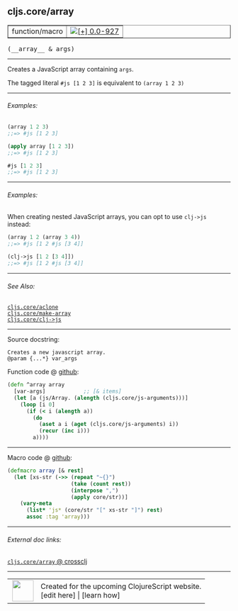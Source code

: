 ## cljs.core/array



 <table border="1">
<tr>
<td>function/macro</td>
<td><a href="https://github.com/cljsinfo/cljs-api-docs/tree/0.0-927"><img valign="middle" alt="[+] 0.0-927" title="Added in 0.0-927" src="https://img.shields.io/badge/+-0.0--927-lightgrey.svg"></a> </td>
</tr>
</table>


 <samp>
(__array__ & args)<br>
</samp>

---

Creates a JavaScript array containing `args`.

The tagged literal `#js [1 2 3]` is equivalent to `(array 1 2 3)`



---

###### Examples:

```clj
(array 1 2 3)
;;=> #js [1 2 3]

(apply array [1 2 3])
;;=> #js [1 2 3]

#js [1 2 3]
;;=> #js [1 2 3]
```



---
###### Examples:

When creating nested JavaScript arrays, you can opt to use `clj->js` instead:

```clj
(array 1 2 (array 3 4))
;;=> #js [1 2 #js [3 4]]

(clj->js [1 2 [3 4]])
;;=> #js [1 2 #js [3 4]]
```



---

###### See Also:

[`cljs.core/aclone`](../cljs.core/aclone.md)<br>
[`cljs.core/make-array`](../cljs.core/make-array.md)<br>
[`cljs.core/clj->js`](../cljs.core/clj-GTjs.md)<br>

---


Source docstring:

```
Creates a new javascript array.
@param {...*} var_args
```


Function code @ [github](https://github.com/clojure/clojurescript/blob/r2723/src/cljs/cljs/core.cljs#L178-L188):

```clj
(defn ^array array
  [var-args]            ;; [& items]
  (let [a (js/Array. (alength (cljs.core/js-arguments)))]
    (loop [i 0]
      (if (< i (alength a))
        (do
          (aset a i (aget (cljs.core/js-arguments) i))
          (recur (inc i)))
        a))))
```

<!--
Repo - tag - source tree - lines:

 <pre>
clojurescript @ r2723
└── src
    └── cljs
        └── cljs
            └── <ins>[core.cljs:178-188](https://github.com/clojure/clojurescript/blob/r2723/src/cljs/cljs/core.cljs#L178-L188)</ins>
</pre>

-->

---

Macro code @ [github](https://github.com/clojure/clojurescript/blob/r2723/src/clj/cljs/core.clj#L1397-L1404):

```clj
(defmacro array [& rest]
  (let [xs-str (->> (repeat "~{}")
                    (take (count rest))
                    (interpose ",")
                    (apply core/str))]
    (vary-meta
      (list* 'js* (core/str "[" xs-str "]") rest)
      assoc :tag 'array)))
```

<!--
Repo - tag - source tree - lines:

 <pre>
clojurescript @ r2723
└── src
    └── clj
        └── cljs
            └── <ins>[core.clj:1397-1404](https://github.com/clojure/clojurescript/blob/r2723/src/clj/cljs/core.clj#L1397-L1404)</ins>
</pre>
-->

---


###### External doc links:

[`cljs.core/array` @ crossclj](http://crossclj.info/fun/cljs.core.cljs/array.html)<br>

---

 <table>
<tr><td>
<img valign="middle" align="right" width="48px" src="http://i.imgur.com/Hi20huC.png">
</td><td>
Created for the upcoming ClojureScript website.<br>
[edit here] | [learn how]
</td></tr></table>

[edit here]:https://github.com/cljsinfo/cljs-api-docs/blob/master/cljsdoc/cljs.core/array.cljsdoc
[learn how]:https://github.com/cljsinfo/cljs-api-docs/wiki/cljsdoc-files

<!--

This information was too distracting to show to readers, but I'll leave it
commented here since it is helpful to:

- pretty-print the data used to generate this document
- and show how to retrieve that data



The API data for this symbol:

```clj
{:description "Creates a JavaScript array containing `args`.\n\nThe tagged literal `#js [1 2 3]` is equivalent to `(array 1 2 3)`",
 :return-type array,
 :ns "cljs.core",
 :name "array",
 :signature ["[& args]"],
 :history [["+" "0.0-927"]],
 :type "function/macro",
 :related ["cljs.core/aclone"
           "cljs.core/make-array"
           "cljs.core/clj->js"],
 :full-name-encode "cljs.core/array",
 :source {:code "(defn ^array array\n  [var-args]            ;; [& items]\n  (let [a (js/Array. (alength (cljs.core/js-arguments)))]\n    (loop [i 0]\n      (if (< i (alength a))\n        (do\n          (aset a i (aget (cljs.core/js-arguments) i))\n          (recur (inc i)))\n        a))))",
          :title "Function code",
          :repo "clojurescript",
          :tag "r2723",
          :filename "src/cljs/cljs/core.cljs",
          :lines [178 188]},
 :extra-sources [{:code "(defmacro array [& rest]\n  (let [xs-str (->> (repeat \"~{}\")\n                    (take (count rest))\n                    (interpose \",\")\n                    (apply core/str))]\n    (vary-meta\n      (list* 'js* (core/str \"[\" xs-str \"]\") rest)\n      assoc :tag 'array)))",
                  :title "Macro code",
                  :repo "clojurescript",
                  :tag "r2723",
                  :filename "src/clj/cljs/core.clj",
                  :lines [1397 1404]}],
 :examples [{:id "3a546d",
             :content "```clj\n(array 1 2 3)\n;;=> #js [1 2 3]\n\n(apply array [1 2 3])\n;;=> #js [1 2 3]\n\n#js [1 2 3]\n;;=> #js [1 2 3]\n```"}
            {:id "cca945",
             :content "When creating nested JavaScript arrays, you can opt to use `clj->js` instead:\n\n```clj\n(array 1 2 (array 3 4))\n;;=> #js [1 2 #js [3 4]]\n\n(clj->js [1 2 [3 4]])\n;;=> #js [1 2 #js [3 4]]\n```"}],
 :full-name "cljs.core/array",
 :docstring "Creates a new javascript array.\n@param {...*} var_args"}

```

Retrieve the API data for this symbol:

```clj
;; from Clojure REPL
(require '[clojure.edn :as edn])
(-> (slurp "https://raw.githubusercontent.com/cljsinfo/cljs-api-docs/catalog/cljs-api.edn")
    (edn/read-string)
    (get-in [:symbols "cljs.core/array"]))
```

-->
